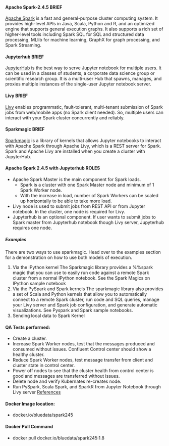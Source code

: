 #### Apache Spark-2.4.5 BRIEF
[Apache Spark](https://spark.apache.org/docs/2.4.5/) is a fast and general-purpose cluster computing system. It provides high-level APIs in Java, Scala, Python and R, and an optimized engine that supports general execution graphs. It also supports a rich set of higher-level tools including Spark SQL for SQL and structured data processing, MLlib for machine learning, GraphX for graph processing, and Spark Streaming.

#### Jupyterhub BRIEF
[JupyterHub](https://jupyterhub.readthedocs.io/en/stable/getting-started/index.html) is the best way to serve Jupyter notebook for multiple users. It can be used in a classes of students, a corporate data science group or scientific research group. It is a multi-user Hub that spawns, manages, and proxies multiple instances of the single-user Jupyter notebook server.

#### Livy BRIEF
[Livy](https://livy.apache.org) enables programmatic, fault-tolerant, multi-tenant submission of Spark jobs from web/mobile apps (no Spark client needed). So, multiple users can interact with your Spark cluster concurrently and reliably.

#### Sparkmagic BRIEF
[Sparkmagic](https://github.com/jupyter-incubator/sparkmagic) is a library of kernels that allows Jupyter notebooks to interact with Apache Spark through Apache Livy, which is a REST server for Spark. Spark and Apache Livy are installed when you create a cluster with JupyterHub.

#### Apache Spark 2.4.5 with Jupyterhub ROLES
* Apache Spark Master is the main component for Spark loads. 
  * Spark is a cluster with one Spark Master node and minimum of 1 Spark Worker node. 
  * With the increase in load, number of Spark Workers can be scaled up horizontally to be able to take more load.
* Livy node is used to submit jobs from REST API or from Jupyter notebook. In the cluster, one node is required for Livy.
* Jupyterhub is an optional component. If user wants to submit jobs to Spark master from Jupyterhub notebook though Livy server, Jupyterhub requires one node.

##### Examples
There are two ways to use sparkmagic. Head over to the examples section for a demonstration on how to use both models of execution.
1. Via the IPython kernel
The Sparkmagic library provides a %%spark magic that you can use to easily run code against a remote Spark cluster from a normal IPython notebook. See the Spark Magics on IPython sample notebook
2. Via the PySpark and Spark kernels
The sparkmagic library also provides a set of Scala and Python kernels that allow you to automatically connect to a remote Spark cluster, run code and SQL queries, manage your Livy server and Spark job configuration, and generate automatic visualizations. See Pyspark and Spark sample notebooks.
3. Sending local data to Spark Kernel

#### QA Tests performed:
* Create a cluster. 
* Increase Spark Worker nodes, test that the messages produced and consumed without issues. Confluent Control center should show a healthy cluster.
* Reduce Spark Worker nodes, test message transfer from client and cluster state in control center.
* Power off nodes to see that the cluster health from control center is good and messages are transferred without issues.
* Delete node and verify Kubernates re-creates node.
* Run PySpark, Scala Spark, and SparkR from Jupyter Notebook through Livy server [References](https://spark.apache.org/docs/latest/ml-guide.html)

#### Docker Image location:
* docker.io/bluedata/spark245

#### Docker Pull Command 
* docker pull docker.io/bluedata/spark245:1.8
